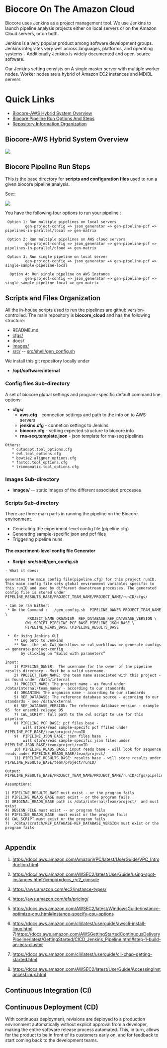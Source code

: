 # Biocore On The Amazon Cloud

Biocore uses Jenkins as a project management tool. We use Jenkins to launch pipeline analysis projects  either on local servers or on the Amazon Cloud servers, or on both. 

Jenkins is a very popular product among software development groups. Jenkins integrates very well across languages, platforms, and operating systems - 
Additionally Jenkins is widely documented and open-source software.

Our Jenkins setting consists on A single master server with multiple worker nodes.
Worker nodes are a hybrid of Amazon EC2 instances and MDIBL servers 


# Quick Links

- [Biocore-AWS Hybrid System Overview ](#biocore-aws-hybrid-system-overview)
- [Biocore Pipeline Run Options And Steps](#biocore-pipeline-run-steps)
- [Repository Information Organization](#scripts-and-files-organization)


## Biocore-AWS Hybrid System Overview  


  [<img src="images/biocore-aws-hybrid-system.png">](images/biocore-aws-hybrid-system.png)


## Biocore Pipeline Run Steps
  
This is the base directory  for **scripts and configuration files** used to
run a given biocore pipeline analysis.

See::



 [<img src="images/biocore-pipelines-scripts.png">](images/biocore-pipelines-scripts.png)


You have the following four options to run your pipeline :

```
 Option 1: Run multiple pipelines on local servers
         gen-project-config => json_generator => gen-pipeline-pcf => pipelines-in-parallel/local => gen-matrix

 Option 2: Run multiple pipelines on AWS cloud servers
         gen-project-config => json_generator => gen-pipeline-pcf => pipelines-in-parallel/cloud => gen-matrix

 Option 3: Run single pipeline on local server
         gen-project-config => json_generator => gen-pipeline-pcf => single-sample-pipeline-local

  Option 4: Run single pipeline on AWS Instance
         gen-project-config => json_generator => gen-pipeline-pcf => single-sample-pipeline-local => gen-matrix

```

## Scripts and Files Organization

All the in-house scripts used to run the pipelines are  github version-controlled. 
The main repository is **biocore_cloud** and has the following structure:

- README.md	
- [cfgs/ ](#config-files-sub-directory)		
- docs/		
- [images/](#images-sub-directory)	
- [src/](#scripts-sub-directory)
-- [src/shell/gen_config.sh](#the-experiment-level-config-file-Generator)

We install this git repository locally under 

* **/opt/software/internal**

### Config files Sub-directory

A set of biocore global settings and   program-specific default command line options.
* **cfgs/**
   - **aws.cfg**	       - connection settings and path to the info on to AWS	servers
   - **jenkins.cfg**    - connetion settings to Jenkins 
   - **biocore.cfg**		        - setting expected structure to biocore info
   - **rna-seq.template.json** - json template for rna-seq pipelines
```
Others: 
   * cutadapt.tool_options.cfg	
   * cwl.tool_options.cfg		
   * bowtie2.aligner_options.cfg	
   * fastqc.tool_options.cfg		
   * trimmomatic.tool_options.cfg
```

### Images Sub-directory
* **images/**  -- static images of the different associated processes

### Scripts Sub-directory

There are three main parts in running the pipeline on the Biocore environment.

- Generating the experiment-level config file (pipeline.cfg)
- Generating sample-specific json and pcf files
- Triggering pipeline nuns 

#### The experiment-level  config file Generator

- **Script:  src/shell/gen_config.sh**
```
- What it does: 

generates the main config file(pipeline.cfg) for this project runID. This main config file sets global environment variables specific to this runID and used by different downstream processes. The generated config file is stored under PIPELINE_RESULTS_BASE/PROJECT_TEAM_NAME/PROJECT_NAME/runID/cfgs/

- Can be ran Either:
 * On the Command :  ./gen_config.sh  PIPELINE_OWNER PROJECT_TEAM_NAME \
          PROJECT_NAME ORGANISM  REF_DATABASE REF_DATABASE_VERSION \ 
         CWL_SCRIPT PIPELINE_PCF_BASE PIPELINE_JSON_BASE \
         PIPELINE_READS_BASE \PIPELINE_RESULTS_BASE

 *  Or Using Jenkins GUI
    ** Log onto to Jenkins 
    ** Run  the job Cwl_Workflows => cwl_workflows => generate-configs => generate-project-config  
       by clicking on “Build with parameters”

Input:
    1) PIPELINE_OWNER:  The username for the owner of the pipeline results directory - Must be a valid username.
    2) PROJECT_TEAM_NAME: the team name associated with this project -  as found under /data/internal
    3) PROJECT_NAME: The project name - as found under /data/internal/team_name/ - according to our standards
    4) ORGANISM: The organism name - according to our standards
    5) REF_DATABASE: The reference database source - according to our standards - see /data/external
    6) REF_DATABASE_VERSION: The reference database version - example 95  for ensembl release 95
    7) CWL_SCRIPT: full path to the cwl script to use for this pipeline
    8) PIPELINE_PCF_BASE: pcf files base - 
        will store/read sample-specifc pcf ffiles under PIPELINE_PCF_BASE/team/project/runID
    9)  PIPELINE_JSON_BASE: json files base  - 
        will store/read sample-specific json files under PIPELINE_JSON_BASE/team/project/runID
    10) PIPELINE_READS_BASE: input reads base - will look for sequence reads under PIPELINE_READS_BASE/team/project/
    11) PIPELINE_RESULTS_BASE: results base - will store results under PIPELINE_RESULTS_BASE/team/project/runID/

Output: PIPELINE_RESULTS_BASE/PROJECT_TEAM_NAME/PROJECT_NAME/runID/cfgs/pipeline.cfg 

Assumptions:

1) PIPELINE_RESULTS_BASE must exist - or the program fails
2) PIPELINE_READS_BASE must exist - or the program fails
3) ORIGINAL_READS_BASE path is /data/internal/team/project/  and must exist
4) DESIGN_FILE must exist -- or program fails
5) PIPELINE_READS_BASE  must exist or the program fails
6) CWL_SCRIPT must exist or the program fails 
7)  /data/scratch/REF_DATABASE-REF_DATABASE_VERSION must exist or the program fails


```
## Appendix 

1) https://docs.aws.amazon.com/AmazonVPC/latest/UserGuide/VPC_Introduction.html
2) https://docs.aws.amazon.com/AWSEC2/latest/UserGuide/using-spot-instances.html?icmpid=docs_ec2_console
3) https://aws.amazon.com/ec2/instance-types/
4) https://aws.amazon.com/efs/pricing/
5) https://docs.aws.amazon.com/AWSEC2/latest/WindowsGuide/instance-optimize-cpu.html#instance-specify-cpu-options
6) https://docs.aws.amazon.com/cli/latest/userguide/awscli-install-linux.html
7)https://docs.aws.amazon.com/AWSGettingStartedContinuousDeliveryPipeline/latest/GettingStarted/CICD_Jenkins_Pipeline.html#step-1-build-an-ecs-cluster

8) https://docs.aws.amazon.com/cli/latest/userguide/cli-chap-getting-started.html
9) https://docs.aws.amazon.com/AWSEC2/latest/UserGuide/AccessingInstancesLinux.html

## Continuous Integration (CI)
## Continuous Deployment (CD)
With continuous deployment, revisions are deployed to a production environment automatically without explicit approval from a developer, making the entire software release process automated. This, in turn, allows for the product to be in front of its customers early on, and for feedback to start coming back to the development teams.

